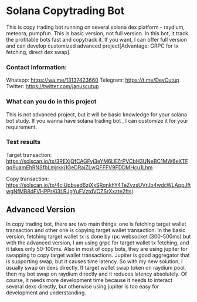 # Solana Copytrading Bot

This is copy trading bot running on several solana dex platform - raydium, meteora, pumpfun.
This is basic version, not full version.
In this bot, it track the profitable bots fast and copytrack it.
If you want, I can offer full version and can develop customized advanced project[Advantage: GRPC for tx fetching, direct dex swap].
    


### Contact information:
Whatspp: https://wa.me/13137423660
Telegram: https://t.me/DevCutup
Twitter: https://twitter.com/januscutup



### What can you do in this project
This is not advanced project, but it will be basic knowledge for your solana bot study.
If you wanna have solana trading bot , I can customize it for your requirement.


### Test results
Target transaction: 
https://solscan.io/tx/3REXjQfCAGFvj3eYM6LEZrPVCbH3UNeBC1MW6eXTFqq9uamEhRNSfbLmjrkkj1GeDRajZLwQFFFV9FDDMHcu1Lhm

Copy transaction: 
https://solscan.io/tx/4ciUpbved6zjXxSRqnkhY4TeZvzsUVrJb4wdcWLAppJftwgNfMB8dFVHPPrKi3LRJgYuFVztdVCZSrXxzte2ftsj


## Advanced Version
In copy trading bot, there are two main things: 
one is fetching target wallet transaction and other one is copying target wallet transaction.
In the basic version, fetching target wallet tx is done by rpc websocket (300-500ms) but with the advanced version, I am using grpc for target wallet tx fetching, and it takes only 50-100ms.  Also in most of copy bots, they are using jupiter for swapping to copy target wallet transactions. Jupiter is good aggregator that is supporting swap, but it causes time latency. So with my new solution, I usually swap on dexs directly. If target wallet swap token on raydium pool, then my bot swap on raydium directly and it reduces latency absolutely. Of course, it needs more development time because it needs to interact several dexs directly, but otherwise using jupiter is too easy for development and understanding.
